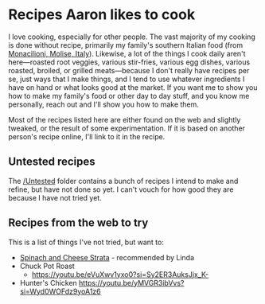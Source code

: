 # Recipes Aaron likes to cook

I love cooking, especially for other people. The vast majority of my cooking is done without recipe, primarily my family's southern Italian food (from [Monacilioni, Molise, Italy](https://en.wikipedia.org/wiki/Monacilioni)). Likewise, a lot of the things I cook daily aren't here—roasted root veggies, various stir-fries, various egg dishes, various roasted, broiled, or grilled meats—because I don't really have recipes per se, just ways that I make things, and I tend to use whatever ingredients I have on hand or what looks good at the market. If you want me to show you how to make my family's food or other day to day stuff, and you know me personally, reach out and I'll show you how to make them. 

Most of the recipes listed here are either found on the web and slightly tweaked, or the result of some experimentation. If it is based on another person's recipe online, I'll link to it in the recipe.

## Untested recipes

The [/Untested](./Untested) folder contains a bunch of recipes I intend to make and refine, but have not done so yet. I can't vouch for how good they are because I have not tried yet. 

## Recipes from the web to try

This is a list of things I've not tried, but want to:

- [Spinach and Cheese Strata](https://smittenkitchen.com/2009/12/spinach-and-cheese-strata/) - recommended by Linda
- Chuck Pot Roast
  - https://youtu.be/eVuXwv1yxo0?si=Sy2ER3AuksJjx_K-
- Hunter's Chicken https://youtu.be/yMVGR3ibVvs?si=Wyd0WOFdz9yoA1z6
